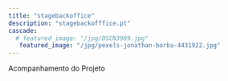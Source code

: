 ```yaml
---
title: "stagebackoffice"
description: "stagebackofffice.pt"
cascade:
  # featured_image: "/jpg/DSCN3989.jpg"
   featured_image: "/jpg/pexels-jonathan-borba-4431922.jpg"
---
```

Acompanhamento do Projeto